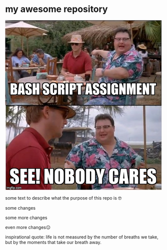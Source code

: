 # my awesome repository

![alt text](meme.jpg "My Awesome Meme")

some text to describe what the purpose of this repo is 🤓

some changes

some more changes

even more changes😑

inspirational quote: life is not measured by the number of breaths we take, but by the moments that take our breath away. 
